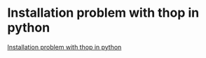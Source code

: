 # Installation problem with thop in python
[Installation problem with thop in python](https://aiwithcloud.com/2022/09/15/installation_problem_with_thop_in_python/)